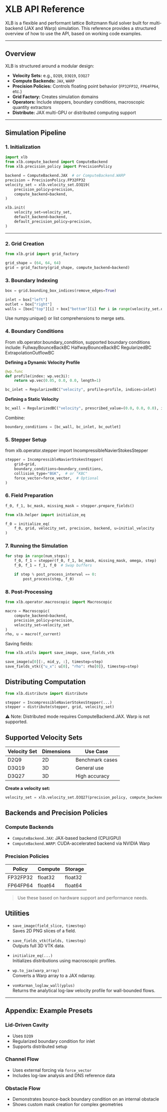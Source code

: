 # XLB API Reference

XLB is a flexible and performant lattice Boltzmann fluid solver built for multi-backend (JAX and Warp) simulation. This reference provides a structured overview of how to use the API, based on working code examples.

---


## Overview

XLB is structured around a modular design:

- **Velocity Sets:** e.g., `D2Q9`, `D3Q19`, `D3Q27`  
- **Compute Backends:** `JAX`, `WARP`  
- **Precision Policies:** Controls floating point behavior (`FP32FP32`, `FP64FP64`, etc.)  
- **Grid Factory:** Creates simulation domains  
- **Operators:** Include steppers, boundary conditions, macroscopic quantity extractors  
- **Distribute:** JAX multi-GPU or distributed computing support  

---

## Simulation Pipeline

### 1. Initialization

```python
import xlb
from xlb.compute_backend import ComputeBackend
from xlb.precision_policy import PrecisionPolicy

backend = ComputeBackend.JAX  # or ComputeBackend.WARP
precision = PrecisionPolicy.FP32FP32
velocity_set = xlb.velocity_set.D3Q19(
    precision_policy=precision,
    compute_backend=backend,
)

xlb.init(
    velocity_set=velocity_set,
    default_backend=backend,
    default_precision_policy=precision,
)
```
---

### 2. Grid Creation
```python
from xlb.grid import grid_factory

grid_shape = (64, 64, 64)
grid = grid_factory(grid_shape, compute_backend=backend)
```

### 3. Boundary Indexing
```python
box = grid.bounding_box_indices(remove_edges=True)

inlet = box["left"]
outlet = box["right"]
walls = [box["top"][i] + box["bottom"][i] for i in range(velocity_set.d)]
```
Use numpy.unique() or list comprehensions to merge sets.

### 4. Boundary Conditions

From xlb.operator.boundary_condition, supported boundary conditions include:
FullwayBounceBackBC
HalfwayBounceBackBC
RegularizedBC
ExtrapolationOutflowBC

**Defining a Dynamic Velocity Profile**
```python
@wp.func
def profile(index: wp.vec3i):
    return wp.vec(0.05, 0.0, 0.0, length=1)

bc_inlet = RegularizedBC("velocity", profile=profile, indices=inlet)
```
**Defining a Static Velocity**
```python
bc_wall = RegularizedBC("velocity", prescribed_value=(0.0, 0.0, 0.0), indices=walls)
```
Combine:
```python
boundary_conditions = [bc_wall, bc_inlet, bc_outlet]
```


### 5. Stepper Setup

from xlb.operator.stepper import IncompressibleNavierStokesStepper
```python
stepper = IncompressibleNavierStokesStepper(
    grid=grid,
    boundary_conditions=boundary_conditions,
    collision_type="BGK",  # or "KBC"
    force_vector=force_vector,  # Optional
)
```

### 6. Field Preparation
```python
f_0, f_1, bc_mask, missing_mask = stepper.prepare_fields()

from xlb.helper import initialize_eq

f_0 = initialize_eq(
    f_0, grid, velocity_set, precision, backend, u=initial_velocity
)
```

### 7. Running the Simulation
```python
for step in range(num_steps):
    f_0, f_1 = stepper(f_0, f_1, bc_mask, missing_mask, omega, step)
    f_0, f_1 = f_1, f_0  # Swap buffers

    if step % post_process_interval == 0:
        post_process(step, f_0)
```

### 8. Post-Processing
```python
from xlb.operator.macroscopic import Macroscopic

macro = Macroscopic(
    compute_backend=backend,
    precision_policy=precision,
    velocity_set=velocity_set
)
rho, u = macro(f_current)
```
Saving fields:
```python
from xlb.utils import save_image, save_fields_vtk

save_image(u[0][:, mid_y, :], timestep=step)
save_fields_vtk({"u_x": u[0], "rho": rho[0]}, timestep=step)
```

## Distributing Computation
```python
from xlb.distribute import distribute

stepper = IncompressibleNavierStokesStepper(...)
stepper = distribute(stepper, grid, velocity_set)
```
⚠️ Note: Distributed mode requires ComputeBackend.JAX. Warp is not supported.

## Supported Velocity Sets

| Velocity Set | Dimensions | Use Case        |
|--------------|------------|-----------------|
| D2Q9         | 2D         | Benchmark cases |
| D3Q19        | 3D         | General use     |
| D3Q27        | 3D         | High accuracy   |

**Create a velocity set:**

```python
velocity_set = xlb.velocity_set.D3Q27(precision_policy, compute_backend)
```

## Backends and Precision Policies

### Compute Backends

- `ComputeBackend.JAX`: JAX-based backend (CPU/GPU)
- `ComputeBackend.WARP`: CUDA-accelerated backend via NVIDIA Warp

### Precision Policies

| Policy    | Compute | Storage |
|-----------|---------|---------|
| FP32FP32  | float32 | float32 |
| FP64FP64  | float64 | float64 |

> Use these based on hardware support and performance needs.


## Utilities

- `save_image(field_slice, timestep)`  
  Saves 2D PNG slices of a field.

- `save_fields_vtk(fields, timestep)`  
  Outputs full 3D VTK data.

- `initialize_eq(...)`  
  Initializes distributions using macroscopic profiles.

- `wp.to_jax(warp_array)`  
  Converts a Warp array to a JAX ndarray.

- `vonKarman_loglaw_wall(yplus)`  
  Returns the analytical log-law velocity profile for wall-bounded flows.

---

## Appendix: Example Presets

### Lid-Driven Cavity

- Uses `D2Q9`
- Regularized boundary condition for inlet
- Supports distributed setup

### Channel Flow

- Uses external forcing via `force_vector`
- Includes log-law analysis and DNS reference data

### Obstacle Flow

- Demonstrates bounce-back boundary condition on an internal obstacle
- Shows custom mask creation for complex geometries
